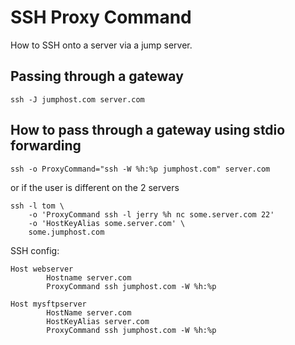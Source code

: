 # SSH Proxy Command

How to SSH onto a server via a jump server.

## Passing through a gateway
```
ssh -J jumphost.com server.com
```

## How to pass through a gateway using stdio forwarding

```
ssh -o ProxyCommand="ssh -W %h:%p jumphost.com" server.com
```

or if the user is different on the 2 servers
```
ssh -l tom \
    -o 'ProxyCommand ssh -l jerry %h nc some.server.com 22'
    -o 'HostKeyAlias some.server.com' \
    some.jumphost.com
```

SSH config:
```
Host webserver
        Hostname server.com
        ProxyCommand ssh jumphost.com -W %h:%p
 
Host mysftpserver
        HostName server.com
        HostKeyAlias server.com
        ProxyCommand ssh jumphost.com -W %h:%p 
```
